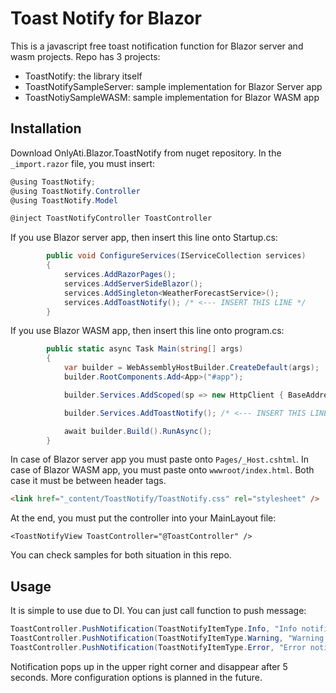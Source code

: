 # Toast Notify for Blazor

This is a javascript free toast notification function for Blazor server and wasm projects. Repo has 3 projects:
- ToastNotify: the library itself
- ToastNotifySampleServer: sample implementation for Blazor Server app
- ToastNotiySampleWASM: sample implementation for Blazor WASM app

## Installation
Download OnlyAti.Blazor.ToastNotify from nuget repository. In the `_import.razor` file, you must insert:
```csharp
@using ToastNotify;
@using ToastNotify.Controller
@using ToastNotify.Model

@inject ToastNotifyController ToastController 
```

If you use Blazor server app, then insert this line onto Startup.cs:
```csharp
        public void ConfigureServices(IServiceCollection services)
        {
            services.AddRazorPages();
            services.AddServerSideBlazor();
            services.AddSingleton<WeatherForecastService>();
            services.AddToastNotify(); /* <--- INSERT THIS LINE */
        }
```

If you use Blazor WASM app, then insert this line onto program.cs:
```csharp
        public static async Task Main(string[] args)
        {
            var builder = WebAssemblyHostBuilder.CreateDefault(args);
            builder.RootComponents.Add<App>("#app");

            builder.Services.AddScoped(sp => new HttpClient { BaseAddress = new Uri(builder.HostEnvironment.BaseAddress) });

            builder.Services.AddToastNotify(); /* <--- INSERT THIS LINE */

            await builder.Build().RunAsync();
        }

```

In case of Blazor server app you must paste onto `Pages/_Host.cshtml`. In case of Blazor WASM app, you must paste onto `wwwroot/index.html`. Both case it must be between header tags.
```html
<link href="_content/ToastNotify/ToastNotify.css" rel="stylesheet" />
```

At the end, you must put the controller into your MainLayout file:
```
<ToastNotifyView ToastController="@ToastController" />
```

You can check samples for both situation in this repo.

## Usage
It is simple to use due to DI. You can just call function to push message:
```csharp
ToastController.PushNotification(ToastNotifyItemType.Info, "Info notificatioin");
ToastController.PushNotification(ToastNotifyItemType.Warning, "Warning notificatioin");
ToastController.PushNotification(ToastNotifyItemType.Error, "Error notificatioin was sent due to something error: there is nothing to see here...");
```

Notification pops up in the upper right corner and disappear after 5 seconds.
More configuration options is planned in the future.